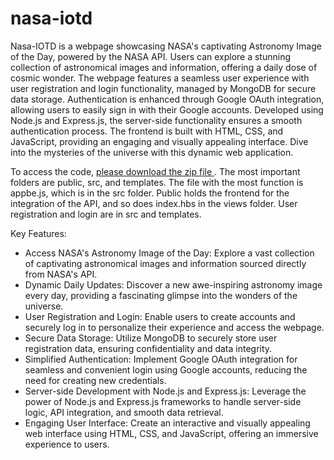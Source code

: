 # nasa-iotd
Nasa-IOTD is a webpage showcasing NASA's captivating Astronomy Image of the Day, powered by the NASA API. Users can explore a stunning collection of astronomical images and information, offering a daily dose of cosmic wonder. The webpage features a seamless user experience with user registration and login functionality, managed by MongoDB for secure data storage. Authentication is enhanced through Google OAuth integration, allowing users to easily sign in with their Google accounts. Developed using Node.js and Express.js, the server-side functionality ensures a smooth authentication process. The frontend is built with HTML, CSS, and JavaScript, providing an engaging and visually appealing interface. Dive into the mysteries of the universe with this dynamic web application.

To access the code, <u> please download the zip file </u>. The most important folders are public, src, and templates. The file with the most function is appbe.js, which is in the src folder. Public holds the frontend for the integration of the API, and so does index.hbs in the views folder. User registration and login are in src and templates. 

Key Features:
- Access NASA's Astronomy Image of the Day: Explore a vast collection of captivating astronomical images and information sourced directly from NASA's API.
- Dynamic Daily Updates: Discover a new awe-inspiring astronomy image every day, providing a fascinating glimpse into the wonders of the universe.
- User Registration and Login: Enable users to create accounts and securely log in to personalize their experience and access the webpage.
- Secure Data Storage: Utilize MongoDB to securely store user registration data, ensuring confidentiality and data integrity.
- Simplified Authentication: Implement Google OAuth integration for seamless and convenient login using Google accounts, reducing the need for creating new credentials.
- Server-side Development with Node.js and Express.js: Leverage the power of Node.js and Express.js frameworks to handle server-side logic, API integration, and smooth data retrieval.
- Engaging User Interface: Create an interactive and visually appealing web interface using HTML, CSS, and JavaScript, offering an immersive experience to users.



